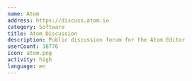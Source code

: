 ```yaml
---
name: Atom
address: https://discuss.atom.io
category: Software
title: Atom Discussion
description: Public discussion forum for the Atom Editor
userCount: 38776
icon: atom.png
activity: high
language: en
---
```

